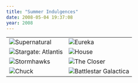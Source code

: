 ```yaml
---
title: "Summer Indulgences"
date: 2008-05-04 19:37:08
year: 2008
---
```

<table>
<tr>
<td><img src="{{site.github.url}}/files/2008/05/supernatural.png" alt="Supernatural" /></td>
<td><img src="{{site.github.url}}/files/2008/05/eureka1.jpg" alt="Eureka" /></td>
</tr>
<tr>
<td><img src="{{site.github.url}}/files/2008/05/stargate-atlantis2.jpg" alt="Stargate: Atlantis" /></td>
<td><img src="{{site.github.url}}/files/2008/05/house1.jpg" alt="House" /></td>
</tr>
<tr>
<td><img src="{{site.github.url}}/files/2008/05/stormhawks.jpg" alt="Stormhawks" /></td>
<td><img src="{{site.github.url}}/files/2008/05/closer1.jpg" alt="The Closer" /></td>
</tr>
<tr>
<td><img src="{{site.github.url}}/files/2008/05/chuck1.jpg" alt="Chuck" /></td>
<td><img src="{{site.github.url}}/files/2008/05/battlestar-galactica1.jpg" alt="Battlestar Galactica" /></td>
</tr>
</table>
